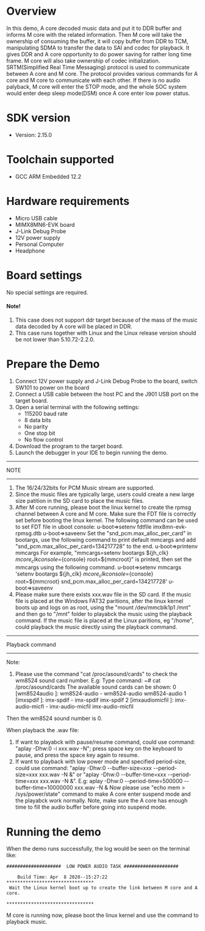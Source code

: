 Overview
========
In this demo, A core decoded music data and put it to DDR buffer and informs M core with the related information. 
Then M core will take the ownership of consuming the buffer, it will copy buffer from DDR to TCM, manipulating SDMA to transfer the data to SAI and codec for playback. 
It gives DDR and A core opportunity to do power saving for rather long time frame. M core will also take ownership of codec initialization.
SRTM(Simplified Real Time Messaging) protocol is used to communicate between A core and M core. 
The protocol provides various commands for A core and M core to communicate with each other. 
If there is no audio palyback, M core will enter the STOP mode, and the whole SOC system would enter deep sleep mode(DSM) once A core enter low power status.

SDK version
===========
- Version: 2.15.0

Toolchain supported
===================
- GCC ARM Embedded  12.2

Hardware requirements
=====================
- Micro USB cable
- MIMX8MN6-EVK  board
- J-Link Debug Probe
- 12V power supply
- Personal Computer
- Headphone

Board settings
==============
No special settings are required.

#### Note! ####
1.  This case does not support ddr target because of the mass of the music data decoded by A core will be placed in DDR. 
2.  This case runs together with Linux and the Linux release version should be not lower than 5.10.72-2.2.0.

Prepare the Demo
================
1.  Connect 12V power supply and J-Link Debug Probe to the board, switch SW101 to power on the board
2.  Connect a USB cable between the host PC and the J901 USB port on the target board.
3.  Open a serial terminal with the following settings:
    - 115200 baud rate
    - 8 data bits
    - No parity
    - One stop bit
    - No flow control
4.  Download the program to the target board.
5.  Launch the debugger in your IDE to begin running the demo.

******************
NOTE
******************
1.  The 16/24/32bits for PCM Music stream are supported.
2.  Since the music files are typically large, users could create a new large size patition in the SD card to place the music files.
3.  After M core running, please boot the linux kernel to create the rpmsg channel between A core and M core. 
    Make sure the FDT file is correctly set before booting the linux kernel. The following command can be used to set FDT file in uboot console:
    u-boot=>setenv fdtfile imx8mn-evk-rpmsg.dtb
    u-boot=>saveenv
    Set the "snd_pcm.max_alloc_per_card" in bootargs, use the following command to print default mmcargs and add "snd_pcm.max_alloc_per_card=134217728" to the end. 
    u-boot=>printenv mmcargs
        For example, "mmcargs=setenv bootargs ${jh_clk} ${mcore_clk} console=${console} root=${mmcroot}" is printed, then set the mmcargs using the following command. 
    u-boot=>setenv mmcargs 'setenv bootargs ${jh_clk} ${mcore_clk} console=${console} root=${mmcroot} snd_pcm.max_alloc_per_card=134217728'
    u-boot=>saveenv
4.  Please make sure there exists xxx.wav file in the SD card.
    If the music file is placed at the Windows FAT32 paritions, after the linux kernel boots up and logs on as root,
    using the "mount /dev/mmcblk1p1 /mnt" and then go to "/mnt" folder to playabck the music using the playback command.
    If the music file is placed at the Linux paritions, eg "/home", could playback the music directly using the playback command. 

******************
Playback command
******************
Note:
1. Please use the command "cat /proc/asound/cards" to check the wm8524 sound card number.
E.g: Type command:
        ~# cat /proc/asound/cards
     The available sound cards can be shown:
     0 [wm8524audio    ]: wm8524-audio - wm8524-audio
                          wm8524-audio
     1 [imxspdif       ]: imx-spdif - imx-spdif
                          imx-spdif
     2 [imxaudiomicfil ]: imx-audio-micfi - imx-audio-micfil
                          imx-audio-micfil

Then the wm8524 sound number is 0.

When playback the .wav file:
1.  If want to playabck with pause/resume command, could use command: 
      "aplay -Dhw:0 -i xxx.wav -N";
    press space key on the keyboard to pause, and press the space key again to resume.
2.  If want to playback with low power mode and specified period-size, could use command:
      "aplay -Dhw:0 --buffer-size=xxx --period-size=xxx xxx.wav -N &" or
      "aplay -Dhw:0 --buffer-time=xxx --period-time=xxx xxx.wav -N &".
    E.g: aplay -Dhw:0 --period-time=500000 --buffer-time=10000000 xxx.wav -N &
    Now please use "echo mem > /sys/power/state" command to make A core enter suspend mode and the playabck work normally.
    Note, make sure the A core has enough time to fill the audio buffer before going into suspend mode.

Running the demo
================
When the demo runs successfully, the log would be seen on the terminal like:
~~~~~~~~~~~~~~~~~~~~~~~~~~~~~~~~~~~~~~~~~~~~~~~~~~~~~~~~~~~~~~~~~~~~~~
####################  LOW POWER AUDIO TASK ####################

    Build Time: Apr  8 2020--15:27:22 
********************************
 Wait the Linux kernel boot up to create the link between M core and A core.

********************************
~~~~~~~~~~~~~~~~~~~~~~~~~~~~~~~~~~~~~~~~~~~~~~~~~~~~~~~~~~~~~~~~~~~~~~
M core is running now, please boot the linux kernel and use the command to playback music.




